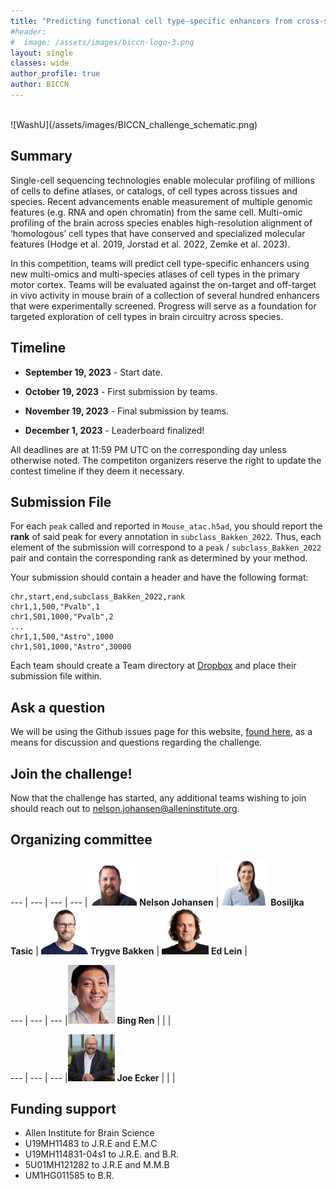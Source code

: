 ```yaml
---
title: "Predicting functional cell type-specific enhancers from cross-species multi-omics"
#header:
#  image: /assets/images/biccn-logo-3.png
layout: single
classes: wide
author_profile: true
author: BICCN
---
```


<br>
![WashU](/assets/images/BICCN_challenge_schematic.png)

## Summary

Single-cell sequencing technologies enable molecular profiling of millions of cells to define atlases, or catalogs, of cell types across tissues and species. Recent advancements enable measurement of multiple genomic features (e.g. RNA and open chromatin) from the same cell. Multi-omic profiling of the brain across species enables high-resolution alignment of ‘homologous’ cell types that have conserved and specialized molecular features (Hodge et al. 2019, Jorstad et al. 2022, Zemke et al. 2023). 

In this competition, teams will predict cell type-specific enhancers using new multi-omics and multi-species atlases of cell types in the primary motor cortex. Teams will be evaluated against the on-target and off-target in vivo activity in mouse brain of a collection of several hundred enhancers that were experimentally screened. Progress will serve as a foundation for targeted exploration of cell types in brain circuitry across species.

## Timeline

* **September 19, 2023** - Start date.

* **October 19, 2023** - First submission by teams.

* **November 19, 2023** - Final submission by teams.

* **December 1, 2023** - Leaderboard finalized!

All deadlines are at 11:59 PM UTC on the corresponding day unless otherwise noted. The competiton organizers reserve the right to update the contest timeline if they deem it necessary.

## Submission File

For each `peak` called and reported in `Mouse_atac.h5ad`, you should report the **rank** of said peak for every annotation in `subclass_Bakken_2022`. Thus, each element of the submission will correspond to a `peak` / `subclass_Bakken_2022` pair and contain the corresponding rank as determined by your method.

Your submission should contain a header and have the following format:

```
chr,start,end,subclass_Bakken_2022,rank
chr1,1,500,"Pvalb",1
chr1,501,1000,"Pvalb",2
...
chr1,1,500,"Astro",1000
chr1,501,1000,"Astro",30000
```

Each team should create a Team directory at [Dropbox](https://www.dropbox.com/scl/fo/64k04s0nd07rk4lwya6ax/h?rlkey=dqt10h8t3l5u1v93adwiof18i&dl=0) and place their submission file within.

## Ask a question

We will be using the Github issues page for this website, [found here](https://github.com/UCDNJJ/ucdnjj.github.io/issues), as a means for discussion and questions regarding the challenge. 

## Join the challenge!
Now that the challenge has started, any additional teams wishing to join should reach out to nelson.johansen@alleninstitute.org. 

## Organizing committee

--- | --- | --- | ---
| <img width="75" alt="" src="/assets/people/nelson.jpg">  **Nelson Johansen** | <img width="75" alt="" src="/assets/people/bosiljka.jpeg"> **Bosiljka Tasic** | <img width="75" alt="" src="/assets/people/trygve.jpeg"> **Trygve Bakken** | <img width="75" alt="" src="/assets/people/ed.jpg"> **Ed Lein** | 

--- | --- | ---
|<img width="75" alt="" src="/assets/people/bing.jpg"> **Bing Ren** | | |

--- | --- | ---
|<img width="75" alt="" src="/assets/people/joe.jpg"> **Joe Ecker** | | |

## Funding support

* Allen Institute for Brain Science
* U19MH11483 to J.R.E and E.M.C
* U19MH114831-04s1 to J.R.E. and B.R.
* 5U01MH121282 to J.R.E and M.M.B
* UM1HG011585 to B.R.
